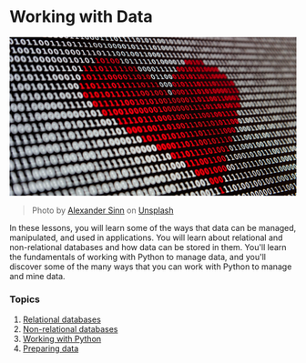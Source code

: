 # Working with Data

![data love](images/data-love.jpg)
> Photo by <a href="https://unsplash.com/@swimstaralex?utm_source=unsplash&utm_medium=referral&utm_content=creditCopyText">Alexander Sinn</a> on <a href="https://unsplash.com/s/photos/data?utm_source=unsplash&utm_medium=referral&utm_content=creditCopyText">Unsplash</a>
  
In these lessons, you will learn some of the ways that data can be managed, manipulated, and used in applications. You will learn about relational and non-relational databases and how data can be stored in them. You'll learn the fundamentals of working with Python to manage data, and you'll discover some of the many ways that you can work with Python to manage and mine data. 
### Topics

1. [Relational databases](05-relational-databases/README.md)
2. [Non-relational databases](06-non-relational/README.md)
3. [Working with Python](07-python/README.md)
4. [Preparing data](08-data-preparation/README.md)

